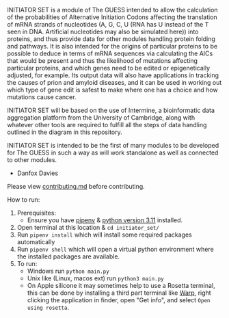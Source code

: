 INITIATOR SET is a module of The GUESS intended to allow the calculation of the
probabilities of Alternative Initiation Codons affecting the translation of mRNA
strands of nucleotides (A, G, C, U (RNA has U instead of the T seen in DNA.
Artificial nucleotides may also be simulated here)) into proteins, and thus
provide data for other modules handling protein folding and pathways. It is also
intended for the origins of particular proteins to be possible to deduce in
terms of mRNA sequences via calculating the AICs that would be present and thus
the likelihood of mutations affecting particular proteins, and which genes need
to be edited or epigenetically adjusted, for example. Its output data will also
have applications in tracking the causes of prion and amyloid diseases, and it
can be used in working out which type of gene edit is safest to make where one
has a choice and how mutations cause cancer.

INITIATOR SET will be based on the use of Intermine, a bioinformatic data
aggregation platform from the University of Cambridge, along with whatever other
tools are required to fulfill all the steps of data handling outlined in the
diagram in this repository.

INITIATOR SET is intended to be the first of many modules to be developed for
The GUESS in such a way as will work standalone as well as connected to other
modules.

- Danfox Davies

Please view [contributing.md](https://gitlab.vulpinedesigns.com/TheGUESSUniversalEditingSuiteandSDK/INITIATOR_SET/-/blob/main/contributing.md) before contributing.

How to run:

1. Prerequisites:
	- Ensure you have [pipenv](https://pipenv.pypa.io/) & [python version 3.11](https://www.python.org/downloads/release/python-3110/) installed.
2. Open terminal at this location & `cd initiator_set/`
3. Run `pipenv install` which will install some required packages automatically
4. Run `pipenv shell` which will open a virtual python environment where the installed packages are available.
5. To run:
	- Windows run `python main.py`
	- Unix like (Linux, macos ext) run `python3 main.py`
	- On Apple silicone it may sometimes help to use a Rosetta terminal, this can be done by installing a third part terminal like [Warp](https://www.warp.dev/), right clicking the application in finder, open "Get info", and select `Open using rosetta`.